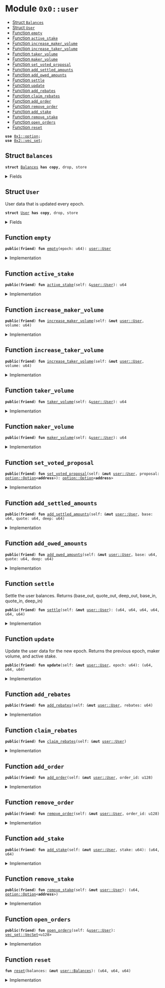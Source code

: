 
<a name="0x0_user"></a>

# Module `0x0::user`



-  [Struct `Balances`](#0x0_user_Balances)
-  [Struct `User`](#0x0_user_User)
-  [Function `empty`](#0x0_user_empty)
-  [Function `active_stake`](#0x0_user_active_stake)
-  [Function `increase_maker_volume`](#0x0_user_increase_maker_volume)
-  [Function `increase_taker_volume`](#0x0_user_increase_taker_volume)
-  [Function `taker_volume`](#0x0_user_taker_volume)
-  [Function `maker_volume`](#0x0_user_maker_volume)
-  [Function `set_voted_proposal`](#0x0_user_set_voted_proposal)
-  [Function `add_settled_amounts`](#0x0_user_add_settled_amounts)
-  [Function `add_owed_amounts`](#0x0_user_add_owed_amounts)
-  [Function `settle`](#0x0_user_settle)
-  [Function `update`](#0x0_user_update)
-  [Function `add_rebates`](#0x0_user_add_rebates)
-  [Function `claim_rebates`](#0x0_user_claim_rebates)
-  [Function `add_order`](#0x0_user_add_order)
-  [Function `remove_order`](#0x0_user_remove_order)
-  [Function `add_stake`](#0x0_user_add_stake)
-  [Function `remove_stake`](#0x0_user_remove_stake)
-  [Function `open_orders`](#0x0_user_open_orders)
-  [Function `reset`](#0x0_user_reset)


<pre><code><b>use</b> <a href="dependencies/move-stdlib/option.md#0x1_option">0x1::option</a>;
<b>use</b> <a href="dependencies/sui-framework/vec_set.md#0x2_vec_set">0x2::vec_set</a>;
</code></pre>



<a name="0x0_user_Balances"></a>

## Struct `Balances`



<pre><code><b>struct</b> <a href="user.md#0x0_user_Balances">Balances</a> <b>has</b> <b>copy</b>, drop, store
</code></pre>



<details>
<summary>Fields</summary>


<dl>
<dt>
<code>base: u64</code>
</dt>
<dd>

</dd>
<dt>
<code>quote: u64</code>
</dt>
<dd>

</dd>
<dt>
<code>deep: u64</code>
</dt>
<dd>

</dd>
</dl>


</details>

<a name="0x0_user_User"></a>

## Struct `User`

User data that is updated every epoch.


<pre><code><b>struct</b> <a href="user.md#0x0_user_User">User</a> <b>has</b> <b>copy</b>, drop, store
</code></pre>



<details>
<summary>Fields</summary>


<dl>
<dt>
<code>epoch: u64</code>
</dt>
<dd>

</dd>
<dt>
<code>open_orders: <a href="dependencies/sui-framework/vec_set.md#0x2_vec_set_VecSet">vec_set::VecSet</a>&lt;u128&gt;</code>
</dt>
<dd>

</dd>
<dt>
<code>taker_volume: u64</code>
</dt>
<dd>

</dd>
<dt>
<code>maker_volume: u64</code>
</dt>
<dd>

</dd>
<dt>
<code>active_stake: u64</code>
</dt>
<dd>

</dd>
<dt>
<code>inactive_stake: u64</code>
</dt>
<dd>

</dd>
<dt>
<code>voted_proposal: <a href="dependencies/move-stdlib/option.md#0x1_option_Option">option::Option</a>&lt;<b>address</b>&gt;</code>
</dt>
<dd>

</dd>
<dt>
<code>unclaimed_rebates: u64</code>
</dt>
<dd>

</dd>
<dt>
<code>settled_balances: <a href="user.md#0x0_user_Balances">user::Balances</a></code>
</dt>
<dd>

</dd>
<dt>
<code>owed_balances: <a href="user.md#0x0_user_Balances">user::Balances</a></code>
</dt>
<dd>

</dd>
</dl>


</details>

<a name="0x0_user_empty"></a>

## Function `empty`



<pre><code><b>public</b>(<b>friend</b>) <b>fun</b> <a href="user.md#0x0_user_empty">empty</a>(epoch: u64): <a href="user.md#0x0_user_User">user::User</a>
</code></pre>



<details>
<summary>Implementation</summary>


<pre><code><b>public</b>(package) <b>fun</b> <a href="user.md#0x0_user_empty">empty</a>(
    epoch: u64,
): <a href="user.md#0x0_user_User">User</a> {
    <a href="user.md#0x0_user_User">User</a> {
        epoch,
        open_orders: <a href="dependencies/sui-framework/vec_set.md#0x2_vec_set_empty">vec_set::empty</a>(),
        taker_volume: 0,
        maker_volume: 0,
        active_stake: 0,
        inactive_stake: 0,
        voted_proposal: <a href="dependencies/move-stdlib/option.md#0x1_option_none">option::none</a>(),
        unclaimed_rebates: 0,
        settled_balances: <a href="user.md#0x0_user_Balances">Balances</a> {
            base: 0,
            quote: 0,
            deep: 0,
        },
        owed_balances: <a href="user.md#0x0_user_Balances">Balances</a> {
            base: 0,
            quote: 0,
            deep: 0,
        },
    }
}
</code></pre>



</details>

<a name="0x0_user_active_stake"></a>

## Function `active_stake`



<pre><code><b>public</b>(<b>friend</b>) <b>fun</b> <a href="user.md#0x0_user_active_stake">active_stake</a>(self: &<a href="user.md#0x0_user_User">user::User</a>): u64
</code></pre>



<details>
<summary>Implementation</summary>


<pre><code><b>public</b>(package) <b>fun</b> <a href="user.md#0x0_user_active_stake">active_stake</a>(
    self: &<a href="user.md#0x0_user_User">User</a>,
): u64 {
    self.active_stake
}
</code></pre>



</details>

<a name="0x0_user_increase_maker_volume"></a>

## Function `increase_maker_volume`



<pre><code><b>public</b>(<b>friend</b>) <b>fun</b> <a href="user.md#0x0_user_increase_maker_volume">increase_maker_volume</a>(self: &<b>mut</b> <a href="user.md#0x0_user_User">user::User</a>, volume: u64)
</code></pre>



<details>
<summary>Implementation</summary>


<pre><code><b>public</b>(package) <b>fun</b> <a href="user.md#0x0_user_increase_maker_volume">increase_maker_volume</a>(
    self: &<b>mut</b> <a href="user.md#0x0_user_User">User</a>,
    volume: u64,
) {
    self.maker_volume = self.maker_volume + volume;
}
</code></pre>



</details>

<a name="0x0_user_increase_taker_volume"></a>

## Function `increase_taker_volume`



<pre><code><b>public</b>(<b>friend</b>) <b>fun</b> <a href="user.md#0x0_user_increase_taker_volume">increase_taker_volume</a>(self: &<b>mut</b> <a href="user.md#0x0_user_User">user::User</a>, volume: u64)
</code></pre>



<details>
<summary>Implementation</summary>


<pre><code><b>public</b>(package) <b>fun</b> <a href="user.md#0x0_user_increase_taker_volume">increase_taker_volume</a>(
    self: &<b>mut</b> <a href="user.md#0x0_user_User">User</a>,
    volume: u64,
) {
    self.taker_volume = self.taker_volume + volume;
}
</code></pre>



</details>

<a name="0x0_user_taker_volume"></a>

## Function `taker_volume`



<pre><code><b>public</b>(<b>friend</b>) <b>fun</b> <a href="user.md#0x0_user_taker_volume">taker_volume</a>(self: &<a href="user.md#0x0_user_User">user::User</a>): u64
</code></pre>



<details>
<summary>Implementation</summary>


<pre><code><b>public</b>(package) <b>fun</b> <a href="user.md#0x0_user_taker_volume">taker_volume</a>(
    self: &<a href="user.md#0x0_user_User">User</a>,
): u64 {
    self.taker_volume
}
</code></pre>



</details>

<a name="0x0_user_maker_volume"></a>

## Function `maker_volume`



<pre><code><b>public</b>(<b>friend</b>) <b>fun</b> <a href="user.md#0x0_user_maker_volume">maker_volume</a>(self: &<a href="user.md#0x0_user_User">user::User</a>): u64
</code></pre>



<details>
<summary>Implementation</summary>


<pre><code><b>public</b>(package) <b>fun</b> <a href="user.md#0x0_user_maker_volume">maker_volume</a>(
    self: &<a href="user.md#0x0_user_User">User</a>,
): u64 {
    self.maker_volume
}
</code></pre>



</details>

<a name="0x0_user_set_voted_proposal"></a>

## Function `set_voted_proposal`



<pre><code><b>public</b>(<b>friend</b>) <b>fun</b> <a href="user.md#0x0_user_set_voted_proposal">set_voted_proposal</a>(self: &<b>mut</b> <a href="user.md#0x0_user_User">user::User</a>, proposal: <a href="dependencies/move-stdlib/option.md#0x1_option_Option">option::Option</a>&lt;<b>address</b>&gt;): <a href="dependencies/move-stdlib/option.md#0x1_option_Option">option::Option</a>&lt;<b>address</b>&gt;
</code></pre>



<details>
<summary>Implementation</summary>


<pre><code><b>public</b>(package) <b>fun</b> <a href="user.md#0x0_user_set_voted_proposal">set_voted_proposal</a>(
    self: &<b>mut</b> <a href="user.md#0x0_user_User">User</a>,
    proposal: Option&lt;<b>address</b>&gt;
): Option&lt;<b>address</b>&gt; {
    <b>let</b> prev_proposal = self.voted_proposal;
    self.voted_proposal = proposal;

    prev_proposal
}
</code></pre>



</details>

<a name="0x0_user_add_settled_amounts"></a>

## Function `add_settled_amounts`



<pre><code><b>public</b>(<b>friend</b>) <b>fun</b> <a href="user.md#0x0_user_add_settled_amounts">add_settled_amounts</a>(self: &<b>mut</b> <a href="user.md#0x0_user_User">user::User</a>, base: u64, quote: u64, deep: u64)
</code></pre>



<details>
<summary>Implementation</summary>


<pre><code><b>public</b>(package) <b>fun</b> <a href="user.md#0x0_user_add_settled_amounts">add_settled_amounts</a>(
    self: &<b>mut</b> <a href="user.md#0x0_user_User">User</a>,
    base: u64,
    quote: u64,
    deep: u64,
) {
    self.settled_balances.base = self.settled_balances.base + base;
    self.settled_balances.quote = self.settled_balances.quote + quote;
    self.settled_balances.deep = self.settled_balances.deep + deep;
}
</code></pre>



</details>

<a name="0x0_user_add_owed_amounts"></a>

## Function `add_owed_amounts`



<pre><code><b>public</b>(<b>friend</b>) <b>fun</b> <a href="user.md#0x0_user_add_owed_amounts">add_owed_amounts</a>(self: &<b>mut</b> <a href="user.md#0x0_user_User">user::User</a>, base: u64, quote: u64, deep: u64)
</code></pre>



<details>
<summary>Implementation</summary>


<pre><code><b>public</b>(package) <b>fun</b> <a href="user.md#0x0_user_add_owed_amounts">add_owed_amounts</a>(
    self: &<b>mut</b> <a href="user.md#0x0_user_User">User</a>,
    base: u64,
    quote: u64,
    deep: u64,
) {
    self.owed_balances.base = self.owed_balances.base + base;
    self.owed_balances.quote = self.owed_balances.quote + quote;
    self.owed_balances.deep = self.owed_balances.deep + deep;
}
</code></pre>



</details>

<a name="0x0_user_settle"></a>

## Function `settle`

Settle the user balances.
Returns (base_out, quote_out, deep_out, base_in, quote_in, deep_in)


<pre><code><b>public</b>(<b>friend</b>) <b>fun</b> <a href="user.md#0x0_user_settle">settle</a>(self: &<b>mut</b> <a href="user.md#0x0_user_User">user::User</a>): (u64, u64, u64, u64, u64, u64)
</code></pre>



<details>
<summary>Implementation</summary>


<pre><code><b>public</b>(package) <b>fun</b> <a href="user.md#0x0_user_settle">settle</a>(
    self: &<b>mut</b> <a href="user.md#0x0_user_User">User</a>,
): (u64, u64, u64, u64, u64, u64) {
    <b>let</b> (base_out, quote_out, deep_out) = self.settled_balances.<a href="user.md#0x0_user_reset">reset</a>();
    <b>let</b> (base_in, quote_in, deep_in) = self.owed_balances.<a href="user.md#0x0_user_reset">reset</a>();

    (base_out, quote_out, deep_out, base_in, quote_in, deep_in)
}
</code></pre>



</details>

<a name="0x0_user_update"></a>

## Function `update`

Update the user data for the new epoch.
Returns the previous epoch, maker volume, and active stake.


<pre><code><b>public</b>(<b>friend</b>) <b>fun</b> <b>update</b>(self: &<b>mut</b> <a href="user.md#0x0_user_User">user::User</a>, epoch: u64): (u64, u64, u64)
</code></pre>



<details>
<summary>Implementation</summary>


<pre><code><b>public</b>(package) <b>fun</b> <b>update</b>(
    self: &<b>mut</b> <a href="user.md#0x0_user_User">User</a>,
    epoch: u64,
): (u64, u64, u64) {
    <b>if</b> (self.epoch == epoch) <b>return</b> (0, 0, 0);

    <b>let</b> prev_epoch = self.epoch;
    <b>let</b> maker_volume = self.maker_volume;
    <b>let</b> active_stake = self.active_stake;

    self.epoch = epoch;
    self.maker_volume = 0;
    self.taker_volume = 0;
    self.active_stake = self.active_stake + self.inactive_stake;
    self.inactive_stake = 0;
    self.voted_proposal = <a href="dependencies/move-stdlib/option.md#0x1_option_none">option::none</a>();

    (prev_epoch, maker_volume, active_stake)
}
</code></pre>



</details>

<a name="0x0_user_add_rebates"></a>

## Function `add_rebates`



<pre><code><b>public</b>(<b>friend</b>) <b>fun</b> <a href="user.md#0x0_user_add_rebates">add_rebates</a>(self: &<b>mut</b> <a href="user.md#0x0_user_User">user::User</a>, rebates: u64)
</code></pre>



<details>
<summary>Implementation</summary>


<pre><code><b>public</b>(package) <b>fun</b> <a href="user.md#0x0_user_add_rebates">add_rebates</a>(
    self: &<b>mut</b> <a href="user.md#0x0_user_User">User</a>,
    rebates: u64,
) {
    self.unclaimed_rebates = self.unclaimed_rebates + rebates;
}
</code></pre>



</details>

<a name="0x0_user_claim_rebates"></a>

## Function `claim_rebates`



<pre><code><b>public</b>(<b>friend</b>) <b>fun</b> <a href="user.md#0x0_user_claim_rebates">claim_rebates</a>(self: &<b>mut</b> <a href="user.md#0x0_user_User">user::User</a>)
</code></pre>



<details>
<summary>Implementation</summary>


<pre><code><b>public</b>(package) <b>fun</b> <a href="user.md#0x0_user_claim_rebates">claim_rebates</a>(
    self: &<b>mut</b> <a href="user.md#0x0_user_User">User</a>,
) {
    self.settled_balances.deep = self.settled_balances.deep + self.unclaimed_rebates;
    self.unclaimed_rebates = 0;
}
</code></pre>



</details>

<a name="0x0_user_add_order"></a>

## Function `add_order`



<pre><code><b>public</b>(<b>friend</b>) <b>fun</b> <a href="user.md#0x0_user_add_order">add_order</a>(self: &<b>mut</b> <a href="user.md#0x0_user_User">user::User</a>, order_id: u128)
</code></pre>



<details>
<summary>Implementation</summary>


<pre><code><b>public</b>(package) <b>fun</b> <a href="user.md#0x0_user_add_order">add_order</a>(
    self: &<b>mut</b> <a href="user.md#0x0_user_User">User</a>,
    order_id: u128,
) {
    self.open_orders.insert(order_id);
}
</code></pre>



</details>

<a name="0x0_user_remove_order"></a>

## Function `remove_order`



<pre><code><b>public</b>(<b>friend</b>) <b>fun</b> <a href="user.md#0x0_user_remove_order">remove_order</a>(self: &<b>mut</b> <a href="user.md#0x0_user_User">user::User</a>, order_id: u128)
</code></pre>



<details>
<summary>Implementation</summary>


<pre><code><b>public</b>(package) <b>fun</b> <a href="user.md#0x0_user_remove_order">remove_order</a>(
    self: &<b>mut</b> <a href="user.md#0x0_user_User">User</a>,
    order_id: u128,
) {
    self.open_orders.remove(&order_id)
}
</code></pre>



</details>

<a name="0x0_user_add_stake"></a>

## Function `add_stake`



<pre><code><b>public</b>(<b>friend</b>) <b>fun</b> <a href="user.md#0x0_user_add_stake">add_stake</a>(self: &<b>mut</b> <a href="user.md#0x0_user_User">user::User</a>, stake: u64): (u64, u64)
</code></pre>



<details>
<summary>Implementation</summary>


<pre><code><b>public</b>(package) <b>fun</b> <a href="user.md#0x0_user_add_stake">add_stake</a>(
    self: &<b>mut</b> <a href="user.md#0x0_user_User">User</a>,
    stake: u64,
): (u64, u64) {
    <b>let</b> stake_before = self.active_stake + self.inactive_stake;
    self.inactive_stake = self.inactive_stake + stake;
    self.owed_balances.deep = self.owed_balances.deep + stake;

    (stake_before, stake_before + self.inactive_stake)
}
</code></pre>



</details>

<a name="0x0_user_remove_stake"></a>

## Function `remove_stake`



<pre><code><b>public</b>(<b>friend</b>) <b>fun</b> <a href="user.md#0x0_user_remove_stake">remove_stake</a>(self: &<b>mut</b> <a href="user.md#0x0_user_User">user::User</a>): (u64, <a href="dependencies/move-stdlib/option.md#0x1_option_Option">option::Option</a>&lt;<b>address</b>&gt;)
</code></pre>



<details>
<summary>Implementation</summary>


<pre><code><b>public</b>(package) <b>fun</b> <a href="user.md#0x0_user_remove_stake">remove_stake</a>(
    self: &<b>mut</b> <a href="user.md#0x0_user_User">User</a>,
): (u64, Option&lt;<b>address</b>&gt;) {
    <b>let</b> stake_before = self.active_stake + self.inactive_stake;
    <b>let</b> voted_proposal = self.voted_proposal;
    self.active_stake = 0;
    self.inactive_stake = 0;
    self.voted_proposal = <a href="dependencies/move-stdlib/option.md#0x1_option_none">option::none</a>();
    self.settled_balances.deep = self.settled_balances.deep + stake_before;

    (stake_before, voted_proposal)
}
</code></pre>



</details>

<a name="0x0_user_open_orders"></a>

## Function `open_orders`



<pre><code><b>public</b>(<b>friend</b>) <b>fun</b> <a href="user.md#0x0_user_open_orders">open_orders</a>(self: &<a href="user.md#0x0_user_User">user::User</a>): <a href="dependencies/sui-framework/vec_set.md#0x2_vec_set_VecSet">vec_set::VecSet</a>&lt;u128&gt;
</code></pre>



<details>
<summary>Implementation</summary>


<pre><code><b>public</b>(package) <b>fun</b> <a href="user.md#0x0_user_open_orders">open_orders</a>(
    self: &<a href="user.md#0x0_user_User">User</a>,
): VecSet&lt;u128&gt; {
    self.open_orders
}
</code></pre>



</details>

<a name="0x0_user_reset"></a>

## Function `reset`



<pre><code><b>fun</b> <a href="user.md#0x0_user_reset">reset</a>(balances: &<b>mut</b> <a href="user.md#0x0_user_Balances">user::Balances</a>): (u64, u64, u64)
</code></pre>



<details>
<summary>Implementation</summary>


<pre><code><b>fun</b> <a href="user.md#0x0_user_reset">reset</a>(balances: &<b>mut</b> <a href="user.md#0x0_user_Balances">Balances</a>): (u64, u64, u64) {
    <b>let</b> base = balances.base;
    <b>let</b> quote = balances.quote;
    <b>let</b> deep = balances.deep;
    balances.base = 0;
    balances.quote = 0;
    balances.deep = 0;

    (base, quote, deep)
}
</code></pre>



</details>
